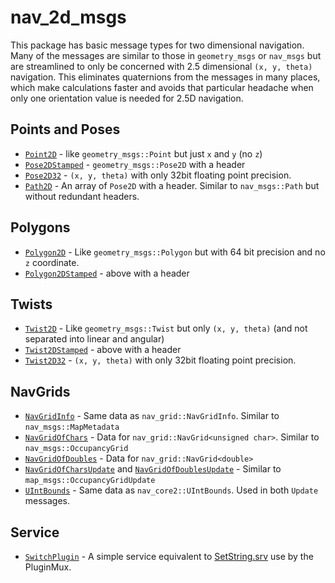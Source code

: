 # nav_2d_msgs

This package has basic message types for two dimensional navigation. Many of the messages are similar to those in `geometry_msgs` or `nav_msgs` but are streamlined to only be concerned with 2.5 dimensional `(x, y, theta)` navigation. This eliminates quaternions from the messages in many places, which make calculations faster and avoids that particular headache when only one orientation value is needed for 2.5D navigation.

## Points and Poses
 * [`Point2D`](msg/Point2D.msg) - like `geometry_msgs::Point` but just `x` and `y` (no `z`)
 * [`Pose2DStamped`](msg/Pose2DStamped.msg) - `geometry_msgs::Pose2D` with a header
 * [`Pose2D32`](msg/Pose2D32.msg) - `(x, y, theta)` with only 32bit floating point precision.
 * [`Path2D`](msg/Path2D.msg) - An array of `Pose2D` with a header. Similar to `nav_msgs::Path` but without redundant headers.

## Polygons
 * [`Polygon2D`](msg/Polygon2D.msg) - Like `geometry_msgs::Polygon` but with 64 bit precision and no `z` coordinate.
 * [`Polygon2DStamped`](msg/Polygon2DStamped.msg) - above with a header

## Twists
 * [`Twist2D`](msg/Twist2D.msg) - Like `geometry_msgs::Twist` but only `(x, y, theta)` (and not separated into linear and angular)
 * [`Twist2DStamped`](msg/Twist2DStamped.msg) - above with a header
 * [`Twist2D32`](msg/Twist2D32.msg) - `(x, y, theta)` with only 32bit floating point precision.

## NavGrids
 * [`NavGridInfo`](msg/NavGridInfo.msg) - Same data as `nav_grid::NavGridInfo`. Similar to `nav_msgs::MapMetadata`
 * [`NavGridOfChars`](msg/NavGridOfChars.msg) - Data for `nav_grid::NavGrid<unsigned char>`. Similar to `nav_msgs::OccupancyGrid`
 * [`NavGridOfDoubles`](msg/NavGridOfDoubles.msg) - Data for `nav_grid::NavGrid<double>`
 * [`NavGridOfCharsUpdate`](msg/NavGridOfCharsUpdate.msg) and [`NavGridOfDoublesUpdate`](msg/NavGridOfDoublesUpdate.msg) - Similar to `map_msgs::OccupancyGridUpdate`
 * [`UIntBounds`](msg/UIntBounds.msg) - Same data as `nav_core2::UIntBounds`. Used in both `Update` messages.

## Service
 * [`SwitchPlugin`](srv/SwitchPlugin.srv) - A simple service equivalent to [SetString.srv](https://discourse.ros.org/t/suggestions-for-std-srvs/1079) use by the PluginMux.